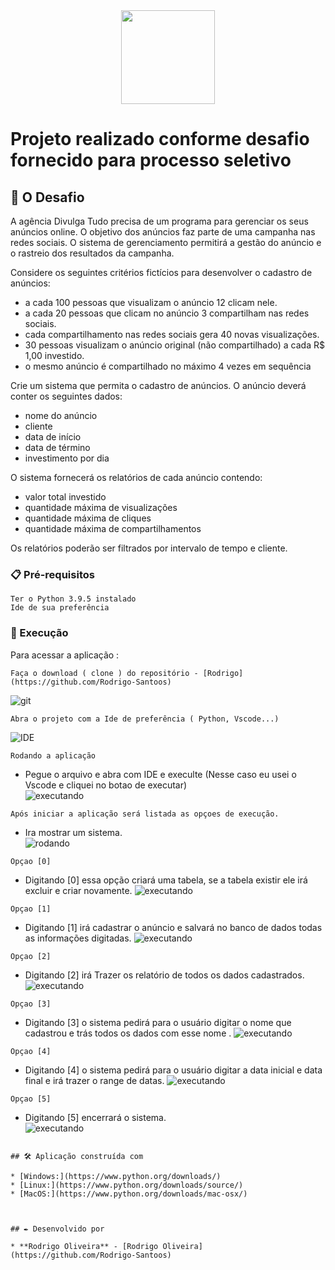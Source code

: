 <div align="center">
<img src="pythonLogo.png"  width="150" >
</div>

# Projeto realizado conforme desafio fornecido para processo seletivo  


## 🚀 O Desafio

A agência Divulga Tudo precisa de um programa para gerenciar os seus anúncios online. O objetivo dos anúncios faz parte de uma campanha nas redes sociais. O sistema de gerenciamento permitirá a gestão do anúncio e o rastreio dos resultados da campanha.

Considere os seguintes critérios fictícios para desenvolver o cadastro de anúncios:

- a cada 100 pessoas que visualizam o anúncio 12 clicam nele.
- a cada 20 pessoas que clicam no anúncio 3 compartilham nas redes sociais.
- cada compartilhamento nas redes sociais gera 40 novas visualizações.
- 30 pessoas visualizam o anúncio original (não compartilhado) a cada R$ 1,00 investido.
- o mesmo anúncio é compartilhado no máximo 4 vezes em sequência

Crie um sistema que permita o cadastro de anúncios. O anúncio deverá conter os seguintes dados:

- nome do anúncio
- cliente
- data de início
- data de término
- investimento por dia


O sistema fornecerá os relatórios de cada anúncio contendo:

- valor total investido
- quantidade máxima de visualizações
- quantidade máxima de cliques
- quantidade máxima de compartilhamentos

Os relatórios poderão ser filtrados por intervalo de tempo e cliente.

### 📋 Pré-requisitos

```
Ter o Python 3.9.5 instalado 
Ide de sua preferência
```

### 🔧 Execução

Para acessar a aplicação :

```
Faça o download ( clone ) do repositório - [Rodrigo](https://github.com/Rodrigo-Santoos) 
```
![git](Capturar.PNG)
```
Abra o projeto com a Ide de preferência ( Python, Vscode...)
```
![IDE](https://github.com/Rodrigo-Santoos/Desafio-Academia-Capgemini-2-Parte/blob/main/vscode.PNG)
```
Rodando a aplicação
```
* Pegue o arquivo e abra com IDE e execulte (Nesse caso eu usei o Vscode e cliquei no botao de executar)      
 ![executando](https://github.com/Rodrigo-Santoos/Desafio-Academia-Capgemini-2-Parte/blob/main/rodando.PNG)
```
Após iniciar a aplicação será listada as opçoes de execução. 
```
* Ira mostrar um sistema.        
 ![rodando](https://github.com/Rodrigo-Santoos/Desafio-Academia-Capgemini-2-Parte/blob/main/Tela%20Menu.PNG)

```
Opçao [0]
```
* Digitando [0] essa opção criará uma tabela, se a tabela existir ele irá excluir e criar novamente.
 ![executando](https://github.com/Rodrigo-Santoos/Desafio-Academia-Capgemini-2-Parte/blob/main/criandoTabela.PNG)
```
Opçao [1]
```
* Digitando [1] irá cadastrar o anúncio e salvará no banco de dados todas as informações digitadas.
 ![executando](https://github.com/Rodrigo-Santoos/Desafio-Academia-Capgemini-2-Parte/blob/main/opcao1.PNG)
```
Opçao [2]
```
* Digitando [2] irá Trazer os relatório de todos os dados cadastrados.
 ![executando](https://github.com/Rodrigo-Santoos/Desafio-Academia-Capgemini-2-Parte/blob/main/opcao2.PNG)
```
Opçao [3]
```
* Digitando [3] o sistema pedirá para o usuário digitar o nome que cadastrou e trás todos os dados com esse nome   .
 ![executando](https://github.com/Rodrigo-Santoos/Desafio-Academia-Capgemini-2-Parte/blob/main/opcao3.PNG)
```
Opçao [4]
```
* Digitando [4] o sistema pedirá para o usuário digitar a data inicial e data final e irá trazer o range de datas.
 ![executando](https://github.com/Rodrigo-Santoos/Desafio-Academia-Capgemini-2-Parte/blob/main/opcao4.PNG)
```
Opçao [5]
```
* Digitando [5] encerrará o sistema.     
 ![executando](https://github.com/Rodrigo-Santoos/Desafio-Academia-Capgemini-2-Parte/blob/main/opcao5.PNG) 
```

## 🛠️ Aplicação construída com 

* [Windows:](https://www.python.org/downloads/)
* [Linux:](https://www.python.org/downloads/source/) 
* [MacOS:](https://www.python.org/downloads/mac-osx/)



## ✒️ Desenvolvido por

* **Rodrigo Oliveira** - [Rodrigo Oliveira](https://github.com/Rodrigo-Santoos)
